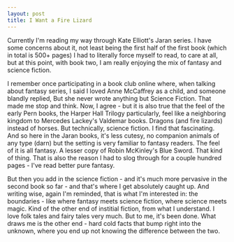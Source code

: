 ```yaml
---
layout: post
title: I Want a Fire Lizard
---
```


Currently I'm reading my way through Kate Elliott's Jaran series. I have some concerns about it, not least being the first half of the first book (which in total is 500+ pages) I had to literally force myself to read, to care at all, but at this point, with book two, I am really enjoying the mix of fantasy and science fiction. 

I remember once participating in a book club online where, when talking about fantasy series, I said I loved Anne McCaffrey as a child, and someone blandly replied, But she never wrote anything but Science Fiction. That made me stop and think. Now, I agree - but it is also true that the feel of the early Pern books, the Harper Hall Trilogy particularly, feel like a neighboring kingdom to Mercedes Lackey's Valdemar books. Dragons (and fire lizards) instead of horses. But technically, science fiction. I find that fascinating. And so here in the Jaran books, it's less cutesy, no companion animals of any type (darn) but the setting is very familiar to fantasy readers. The feel of it is all fantasy. A lesser copy of Robin McKinley's Blue Sword. That kind of thing. That is also the reason I had to slog through for a couple hundred pages - I've read better pure fantasy. 

But then you add in the science fiction - and it's much more pervasive in the second book so far - and that's where I get absolutely caught up. And writing wise, again I'm reminded, that is what I'm interested in: the boundaries - like where fantasy meets science fiction, where science meets magic. Kind of the other end of institial fiction, from what I understand. I love folk tales and fairy tales very much. But to me, it's been done. What draws me is the other end - hard cold facts that bump right into the unknown, where you end up not knowing the difference between the two.

